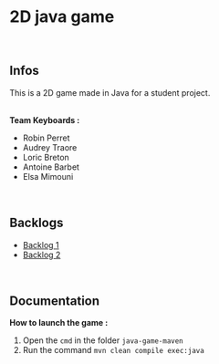 # 2D java game

&nbsp;
## Infos
This is a 2D game made in Java for a student project.  
&nbsp;

**Team Keyboards :**  

- Robin Perret  
- Audrey Traore  
- Loric Breton  
- Antoine Barbet  
- Elsa Mimouni  

&nbsp;
## Backlogs

- [Backlog 1](Backlog1.md)
- [Backlog 2](Backlog2.md)

&nbsp;
## Documentation

**How to launch the game :**

1. Open the `cmd` in the folder `java-game-maven`
2. Run the command `mvn clean compile exec:java`
